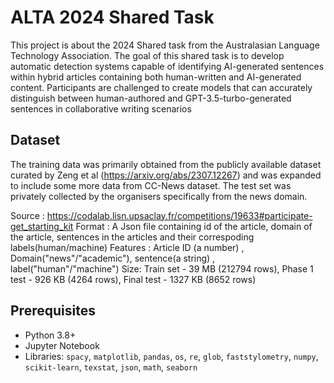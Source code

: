 # ALTA 2024 Shared Task

This project is about the 2024 Shared task from the Australasian Language Technology Association. The goal of this shared task is to develop automatic detection systems capable of identifying AI-generated sentences within hybrid articles containing both human-written and AI-generated content. Participants are challenged to create models that can accurately distinguish between human-authored and GPT-3.5-turbo-generated sentences in collaborative writing scenarios

## Dataset
The training data was primarily obtained from the publicly available dataset curated by Zeng et al (https://arxiv.org/abs/2307.12267) and was expanded to include some more data from CC-News dataset. The test set was privately collected by the organisers specifically from the news domain. 

Source : https://codalab.lisn.upsaclay.fr/competitions/19633#participate-get_starting_kit
Format :  A Json file containing id of the article, domain of the article, sentences in the articles and their correspoding labels(human/machine)
Features : Article ID (a number) , Domain("news"/"academic"), sentence(a string) , label("human"/"machine")
Size: Train set - 39 MB (212794 rows), Phase 1 test - 926 KB (4264 rows), Final test - 1327 KB (8652 rows)

## Prerequisites
- Python 3.8+
- Jupyter Notebook 
- Libraries: `spacy`, `matplotlib`, `pandas`, `os`, `re`, `glob`, `faststylometry`, `numpy`, `scikit-learn`, `texstat`, `json`, `math`, `seaborn`



